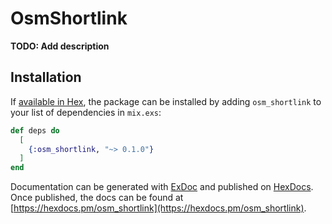 # OsmShortlink

**TODO: Add description**

## Installation

If [available in Hex](https://hex.pm/docs/publish), the package can be installed
by adding `osm_shortlink` to your list of dependencies in `mix.exs`:

```elixir
def deps do
  [
    {:osm_shortlink, "~> 0.1.0"}
  ]
end
```

Documentation can be generated with [ExDoc](https://github.com/elixir-lang/ex_doc)
and published on [HexDocs](https://hexdocs.pm). Once published, the docs can
be found at [https://hexdocs.pm/osm_shortlink](https://hexdocs.pm/osm_shortlink).


